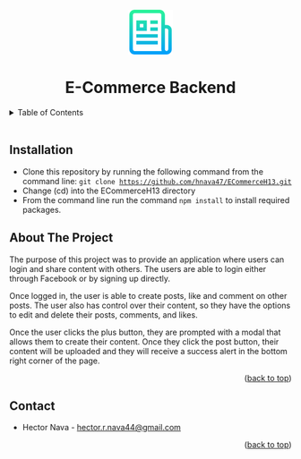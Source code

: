 <div id="top"></div>

<!-- Project Logo -->
<br/>
<div align="center">
    <img src="./assets/readmelogo.png" alt="Logo" width="80" height="80">
    <h1 align="center">E-Commerce Backend</h1>
</div>

<!-- Table of Contents -->
<details>
    <summary>Table of Contents</summary>
    <ol>
        <li><a href="#installation">Installation</a></li>
        <li><a href="#about-the-project">About The Project</a></li>
        <li><a href="#contact">Contact</a></li>
    </ol>
</details>
<br/>

## Installation
* Clone this repository by running the following command from the command line: <code>git clone https://github.com/hnava47/ECommerceH13.git</code>
* Change (cd) into the ECommerceH13 directory
* From the command line run the command <code>npm install</code> to install required packages.

## About The Project
The purpose of this project was to provide an application where users can login and share content with others. The users are able to login either through Facebook or by signing up directly.

Once logged in, the user is able to create posts, like and comment on other posts. The user also has control over their content, so they have the options to edit and delete their posts, comments, and likes.

Once the user clicks the plus button, they are prompted with a modal that allows them to create their content. Once they click the post button, their content will be uploaded and they will receive a success alert in the bottom right corner of the page.

<p align="right">(<a href="#top">back to top</a>)</p>

## Contact
* Hector Nava - hector.r.nava44@gmail.com

<p align="right">(<a href="#top">back to top</a>)</p>

<!-- LINKS -->
[login-screenshot]: ./public/img/login-ss.png
[signup-screenshot]: ./public/img/signup-ss.png
[feed-screenshot]: ./public/img/newsfeed-ss.png
[post-screenshot]: ./public/img/post-ss.png
